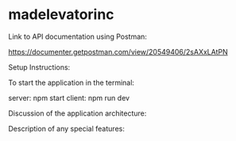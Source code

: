 # madelevatorinc

Link to API documentation using Postman:

https://documenter.getpostman.com/view/20549406/2sAXxLAtPN



Setup Instructions:


To start the application in the terminal:

server: npm start
client: npm run dev

Discussion of the application architecture:

Description of any special features:
